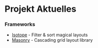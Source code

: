# Projekt Aktuelles

### Frameworks

* [Isotope] - Filter & sort magical layouts
* [Masonry] - Cascading grid layout library

[Isotope]: <http://isotope.metafizzy.co/>
[Masonry]: <http://masonry.desandro.com/>
